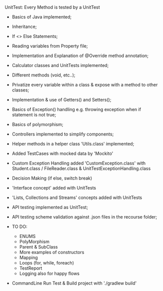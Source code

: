 UnitTest: Every Method is tested by a UnitTest
* Basics of Java implemented;
* Inheritance;
* If <> Else Statements;
* Reading variables from Property file;
* Implementation and Explanation of @Override method annotation;
* Calculator classes and UnitTests implemented;
* Different methods (void, etc..);
* Privatize every variable within a class & expose with a method to other classes;
* Implementation & use of Getters() and Setters();
* Basics of Exception() handling e.g. throwing exception when if statement is not true;
* Basics of polymorphism;
* Controllers implemented to simplify components;
* Helper methods in a helper class 'Utils.class' implemented;
* Added TestCases with mocked data by 'Mockito'
* Custom Exception Handling added 'CustomException.class' with Student.class / FileReader.class & UnitTestExceptionHandling.class

*  Decision Making (if else, switch break)
* 'Interface concept' added with  UnitTests
* 'Lists, Collections and Streams' concepts added with UnitTests

* API testing implemented as UnitTest;
* API testing scheme validation against .json files in the recourse folder;

* TO DO:
    * ENUMS
    * PolyMorphism
    * Parent & SubClass
    * More examples of constructors
    * Mapping
    * Loops (for, while, foreach)
    * TestReport
    * Logging also for happy flows
    
* CommandLine Run Test & Build project with './gradlew build'    